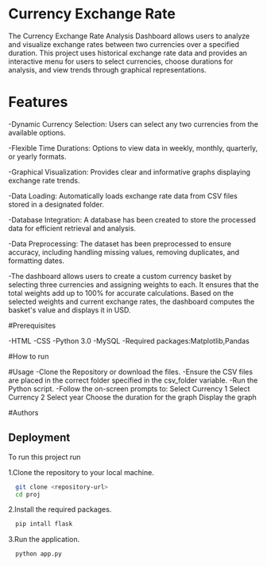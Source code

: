 
# Currency Exchange Rate

The Currency Exchange Rate Analysis Dashboard allows users to analyze and visualize exchange rates between two currencies over a specified duration. This project uses historical exchange rate data and provides an interactive menu for users to select currencies, choose durations for analysis, and view trends through graphical representations.

# Features
-Dynamic Currency Selection: Users can select any two currencies from the available options.

-Flexible Time Durations: Options to view data in weekly, monthly, quarterly, or yearly formats.

-Graphical Visualization: Provides clear and informative graphs displaying exchange rate trends.

-Data Loading: Automatically loads exchange rate data from CSV files stored in a designated folder.

-Database Integration: A database has been created to store the processed data for efficient retrieval and analysis.

-Data Preprocessing: The dataset has been preprocessed to ensure accuracy, including handling missing values, removing duplicates, and formatting dates.

-The dashboard allows users to create a custom currency basket by selecting three currencies and assigning weights to each. It ensures that the total weights add up to 100% for accurate calculations. Based on the selected weights and current exchange rates, the dashboard computes the basket's value and displays it in USD.

#Prerequisites

-HTML
-CSS
-Python 3.0
-MySQL
-Required packages:Matplotlib,Pandas

#How to run

#Usage
-Clone the Repository or download the files.
-Ensure the CSV files are placed in the correct folder specified in the csv_folder variable.
-Run the Python script.
-Follow the on-screen prompts to:
    Select Currency 1
    Select Currency 2
    Select year
    Choose the duration for the graph
    Display the graph

#Authors







## Deployment

To run this project run

1.Clone the repository to your local machine.
```bash
  git clone <repository-url>
  cd proj
```
2.Install the required packages.
```bash
  pip intall flask
```
3.Run the application.
```bash
  python app.py
```



